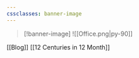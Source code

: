 ```yaml
---
cssclasses: banner-image
---
```


>[!banner-image] ![[Office.png|py-90]]
>

[[Blog]]
[[12 Centuries in 12 Month]]